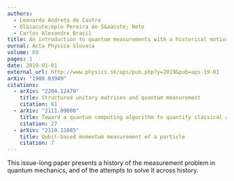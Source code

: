 ```yaml
---
authors:
  - Leonardo Andreta de Castro
  - Ol&iacute;mpio Pereira de S&aacute; Neto
  - Carlos Alexandre Brasil
title: An introduction to quantum measurements with a historical motivation
ournal: Acta Physica Slovaca
volume: 69
pages: 1
date: 2019-01-01
external_url: http://www.physics.sk/aps/pub.php?y=2019&pub=aps-19-01
arXiv: "1908.03949"
citations:
  - arXiv: "2204.12470"
    title: Structured unitary matrices and quantum measurement
    citation: 61
  - arXiv: "2111.09000"
    title: Toward a quantum computing algorithm to quantify classical and quantum correlation of system states
    citation: 27
  - arXiv: "2110.11085"
    title: Qubit-based momentum measurement of a particle
    citation: 7
---
```

This issue-long paper presents a history of the measurement problem in quantum
mechanics, and of the attempts to solve it across history.
